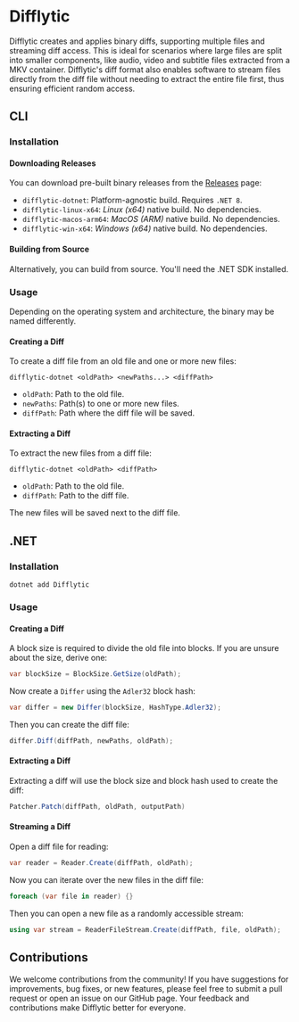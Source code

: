 # Difflytic

Difflytic creates and applies binary diffs, supporting multiple files and streaming diff access. This is ideal for scenarios where large files are split into smaller components, like audio, video and subtitle files extracted from a MKV container. Difflytic's diff format also enables software to stream files directly from the diff file without needing to extract the entire file first, thus ensuring efficient random access.

## CLI

### Installation

#### Downloading Releases

You can download pre-built binary releases from the [Releases](https://github.com/Deathspike/Difflytic/releases) page:

* `difflytic-dotnet`: Platform-agnostic build. Requires `.NET 8`.
* `difflytic-linux-x64`: _Linux (x64)_ native build. No dependencies.
* `difflytic-macos-arm64`: _MacOS (ARM)_ native build. No dependencies.
* `difflytic-win-x64`: _Windows (x64)_ native build. No dependencies.

#### Building from Source

Alternatively, you can build from source. You'll need the .NET SDK installed.

### Usage

Depending on the operating system and architecture, the binary may be named differently.

#### Creating a Diff

To create a diff file from an old file and one or more new files:

    difflytic-dotnet <oldPath> <newPaths...> <diffPath>

* `oldPath`: Path to the old file.
* `newPaths`: Path(s) to one or more new files.
* `diffPath`: Path where the diff file will be saved.

#### Extracting a Diff

To extract the new files from a diff file:

    difflytic-dotnet <oldPath> <diffPath>

* `oldPath`: Path to the old file.
* `diffPath`: Path to the diff file.

The new files will be saved next to the diff file.

## .NET

### Installation

    dotnet add Difflytic

### Usage

#### Creating a Diff

A block size is required to divide the old file into blocks. If you are unsure about the size, derive one:

```cs
var blockSize = BlockSize.GetSize(oldPath);
```

Now create a `Differ` using the `Adler32` block hash:

```cs
var differ = new Differ(blockSize, HashType.Adler32);
```

Then you can create the diff file:

```cs
differ.Diff(diffPath, newPaths, oldPath);
```

#### Extracting a Diff

Extracting a diff will use the block size and block hash used to create the diff:

```cs
Patcher.Patch(diffPath, oldPath, outputPath)
```

#### Streaming a Diff

Open a diff file for reading:

```cs
var reader = Reader.Create(diffPath, oldPath);
```

Now you can iterate over the new files in the diff file:

```cs
foreach (var file in reader) {}
```

Then you can open a new file as a randomly accessible stream:

```cs
using var stream = ReaderFileStream.Create(diffPath, file, oldPath);
```

## Contributions

We welcome contributions from the community! If you have suggestions for improvements, bug fixes, or new features, please feel free to submit a pull request or open an issue on our GitHub page. Your feedback and contributions make Difflytic better for everyone.
